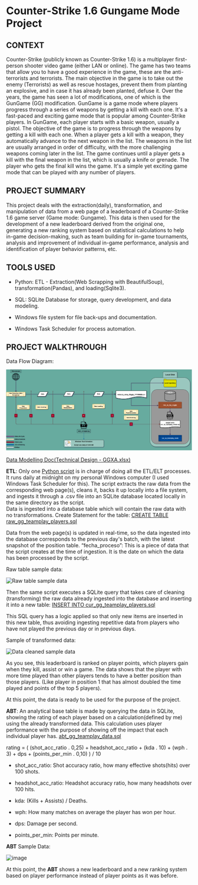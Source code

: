 # Counter-Strike 1.6 Gungame Mode Project


## **CONTEXT**
Counter-Strike (publicly known as Counter-Strike 1.6) is a multiplayer first-person shooter video game (either LAN or online).
The game has two teams that allow you to have a good experience in the game, these are the anti-terrorists and terrorists. The main objective in the game is to take out the enemy (Terrorists) as well as rescue hostages, prevent them from planting an explosive, and in case it has already been planted, defuse it.
Over the years, the game has seen a lot of modifications, one of which is the GunGame (GG) modification. GunGame is a game mode where players progress through a series of weapons by getting a kill with each one. It's a fast-paced and exciting game mode that is popular among Counter-Strike players.
In GunGame, each player starts with a basic weapon, usually a pistol. The objective of the game is to progress through the weapons by getting a kill with each one. When a player gets a kill with a weapon, they automatically advance to the next weapon in the list. The weapons in the list are usually arranged in order of difficulty, with the more challenging weapons coming later in the list.
The game continues until a player gets a kill with the final weapon in the list, which is usually a knife or grenade. The player who gets the final kill wins the game. It's a simple yet exciting game mode that can be played with any number of players.

## **PROJECT SUMMARY**
This project deals with the extraction(daily), transformation, and manipulation of data from a web page of a leaderboard of a Counter-Strike 1.6 game server (Game mode: Gungame). This data is then used for the development of a new leaderboard derived from the original one, generating a new ranking system based on statistical calculations to help in-game decision-making, such as team building for in-game tournaments, analysis and improvement of individual in-game performance, analysis and identification of player behavior patterns, etc.


## TOOLS USED
- Python: ETL - Extraction(Web Scrapping with BeautifulSoup), transformation(Pandas), and loading(Sqlite3).
* SQL: SQLite Database for storage, query development, and data modeling.
+ Windows file system for file back-ups and documentation.
* Windows Task Scheduler for process automation.

## PROJECT WALKTHROUGH

Data Flow Diagram:

![Data Flow Diagram](https://github.com/tomiproyectx/CS1.6GG/blob/main/Data%20Flow%20Diagram%20CS16GGTP.png)


[Data Modelling Doc(Technical Design - GGXA.xlsx)](https://github.com/tomiproyectx/CS1.6GG/raw/main/Technical%20Design%20-%20GGXA.xlsx)

**ETL**: Only one [Python script](https://github.com/tomiproyectx/CS1.6GG/blob/main/web_scrapper.py) is in charge of doing all the ETL/ELT processes. It runs daily at midnight on my personal Windows computer (I used Windows Task Scheduler for this). The script extracts the raw data from the corresponding web page(s), cleans it, backs it up locally into a file system, and ingests it through a .csv file into an SQLite database located locally in the same directory as the script.                                                 
Data is ingested into a database table which will contain the raw data with no transformations.
Create Statement for the table: [CREATE TABLE raw_gg_teamplay_players.sql](https://github.com/tomiproyectx/CS1.6GG/blob/main/CREATE%20TABLE%20raw_gg_teamplay_players.sql)

Data from the web page(s) is updated in real-time, so the data ingested into the database corresponds to the previous day's batch, with the latest snapshot of the position table.
“fecha_proceso”: This is a piece of data that the script creates at the time of ingestion. It is the date on which the data has been processed by the script.

Raw table sample data:

![Raw table sample data](https://github.com/tomiproyectx/CS1.6GG/assets/102128738/81d8c134-e38c-4f2f-be07-83bb19e458fc)

Then the same script executes a SQLite query that takes care of cleaning (transforming) the raw data already ingested into the database and inserting it into a new table: [INSERT INTO cur_gg_teamplay_players.sql](https://github.com/tomiproyectx/CS1.6GG/blob/main/INSERT%20INTO%20cur_gg_teamplay_players.sql)

This SQL query has a logic applied so that only new items are inserted in this new table, thus avoiding ingesting repetitive data from players who have not played the previous day or in previous days.

Sample of transformed data:

![Data cleaned sample data](https://github.com/tomiproyectx/CS1.6GG/assets/102128738/89a0e7c6-8643-4a1f-9265-7e485bd9db44)

As you see, this leaderboard is ranked on player points, which players gain when they kill, assist or win a game. The data shows that the player with more time played than other players tends to have a better position than those players. (Like player in position 1 that has almost doubled the time played and points of the top 5 players).

At this point, the data is ready to be used for the purpose of the project.

**ABT**: An analytical base table is made by querying the data in SQLite, showing the rating of each player based on a calculation(defined by me) using the already transformed data. This calculation uses player performance with the purpose of showing off the impact that each individual player has. [abt_gg_teamplay_data.sql](https://github.com/tomiproyectx/CS1.6GG/blob/main/abt_gg_teamplay_data.sql)

rating = ( (shot_acc_ratio . 0,25) + headshot_acc_ratio + (kda . 10) + (wph . 3) + dps + (points_per_min . 0,10) ) / 10

- shot_acc_ratio: Shot accuracy ratio, how many effective shots(hits) over 100 shots.
* headshot_acc_ratio: Headshot accuracy ratio, how many headshots over 100 hits.
+ kda: (Kills + Assists) / Deaths.
- wph: How many matches on average the player has won per hour.
* dps: Damage per second.
+ points_per_min: Points per minute.

**ABT** Sample Data:

![image](https://github.com/tomiproyectx/CS1.6GG/assets/102128738/7e0a336a-6b9d-4256-8c0e-8535c8c2347d)

At this point, the **ABT** shows a new leaderboard and a new ranking system based on player performance instead of player points as it was before.
